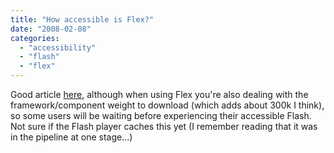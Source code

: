 ```yaml
---
title: "How accessible is Flex?"
date: "2008-02-08"
categories: 
  - "accessibility"
  - "flash"
  - "flex"
---
```


Good article [here](http://www.adrocknaphobia.com/post.cfm/is-adobe-flex-really-accessible-you-bet-your-robot-voice-it-is), although when using Flex you're also dealing with the framework/component weight to download (which adds about 300k I think), so some users will be waiting before experiencing their accessible Flash. Not sure if the Flash player caches this yet (I remember reading that it was in the pipeline at one stage...)
